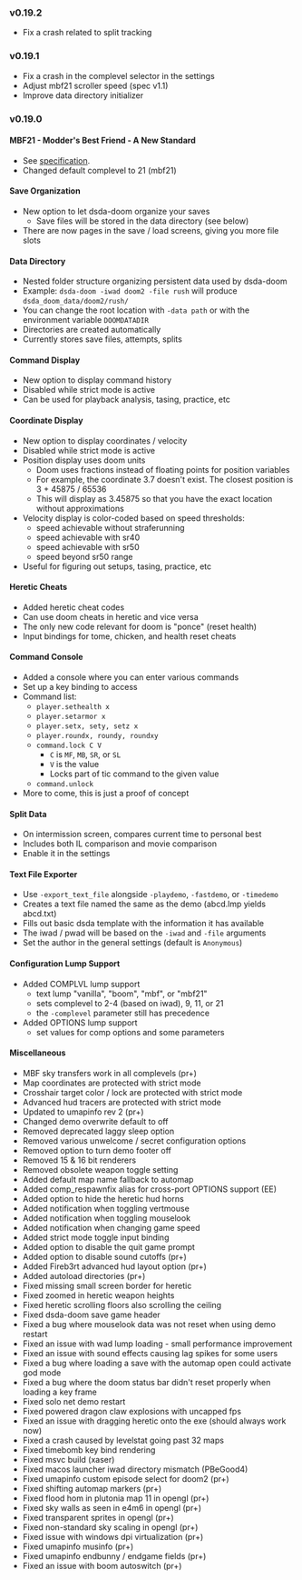 ### v0.19.2
- Fix a crash related to split tracking

### v0.19.1
- Fix a crash in the complevel selector in the settings
- Adjust mbf21 scroller speed (spec v1.1)
- Improve data directory initializer

### v0.19.0

#### MBF21 - Modder's Best Friend - A New Standard
- See [specification](https://github.com/kraflab/mbf21/blob/master/README.md).
- Changed default complevel to 21 (mbf21)

#### Save Organization
- New option to let dsda-doom organize your saves
  - Save files will be stored in the data directory (see below)
- There are now pages in the save / load screens, giving you more file slots

#### Data Directory
- Nested folder structure organizing persistent data used by dsda-doom
- Example: `dsda-doom -iwad doom2 -file rush` will produce `dsda_doom_data/doom2/rush/`
- You can change the root location with `-data path` or with the environment variable `DOOMDATADIR`
- Directories are created automatically
- Currently stores save files, attempts, splits

#### Command Display
- New option to display command history
- Disabled while strict mode is active
- Can be used for playback analysis, tasing, practice, etc

#### Coordinate Display
- New option to display coordinates / velocity
- Disabled while strict mode is active
- Position display uses doom units
  - Doom uses fractions instead of floating points for position variables
  - For example, the coordinate 3.7 doesn't exist. The closest position is 3 + 45875 / 65536
  - This will display as 3.45875 so that you have the exact location without approximations
- Velocity display is color-coded based on speed thresholds:
  - speed achievable without straferunning
  - speed achievable with sr40
  - speed achievable with sr50
  - speed beyond sr50 range
- Useful for figuring out setups, tasing, practice, etc

#### Heretic Cheats
- Added heretic cheat codes
- Can use doom cheats in heretic and vice versa
- The only new code relevant for doom is "ponce" (reset health)
- Input bindings for tome, chicken, and health reset cheats

#### Command Console
- Added a console where you can enter various commands
- Set up a key binding to access
- Command list:
  - `player.sethealth x`
  - `player.setarmor x`
  - `player.setx, sety, setz x`
  - `player.roundx, roundy, roundxy`
  - `command.lock C V`
    - `C` is `MF`, `MB`, `SR`, or `SL`
    - `V` is the value
    - Locks part of tic command to the given value
  - `command.unlock`
- More to come, this is just a proof of concept

#### Split Data
- On intermission screen, compares current time to personal best
- Includes both IL comparison and movie comparison
- Enable it in the settings

#### Text File Exporter
- Use `-export_text_file` alongside `-playdemo`, `-fastdemo`, or `-timedemo`
- Creates a text file named the same as the demo (abcd.lmp yields abcd.txt)
- Fills out basic dsda template with the information it has available
- The iwad / pwad will be based on the `-iwad` and `-file` arguments
- Set the author in the general settings (default is `Anonymous`)

#### Configuration Lump Support
- Added COMPLVL lump support
  - text lump "vanilla", "boom", "mbf", or "mbf21"
  - sets complevel to 2-4 (based on iwad), 9, 11, or 21
  - the `-complevel` parameter still has precedence
- Added OPTIONS lump support
  - set values for comp options and some parameters

#### Miscellaneous
- MBF sky transfers work in all complevels (pr+)
- Map coordinates are protected with strict mode
- Crosshair target color / lock are protected with strict mode
- Advanced hud tracers are protected with strict mode
- Updated to umapinfo rev 2 (pr+)
- Changed demo overwrite default to off
- Removed deprecated laggy sleep option
- Removed various unwelcome / secret configuration options
- Removed option to turn demo footer off
- Removed 15 & 16 bit renderers
- Removed obsolete weapon toggle setting
- Added default map name fallback to automap
- Added comp_respawnfix alias for cross-port OPTIONS support (EE)
- Added option to hide the heretic hud horns
- Added notification when toggling vertmouse
- Added notification when toggling mouselook
- Added notification when changing game speed
- Added strict mode toggle input binding
- Added option to disable the quit game prompt
- Added option to disable sound cutoffs (pr+)
- Added Fireb3rt advanced hud layout option (pr+)
- Added autoload directories (pr+)
- Fixed missing small screen border for heretic
- Fixed zoomed in heretic weapon heights
- Fixed heretic scrolling floors also scrolling the ceiling
- Fixed dsda-doom save game header
- Fixed a bug where mouselook data was not reset when using demo restart
- Fixed an issue with wad lump loading - small performance improvement
- Fixed an issue with sound effects causing lag spikes for some users
- Fixed a bug where loading a save with the automap open could activate god mode
- Fixed a bug where the doom status bar didn't reset properly when loading a key frame
- Fixed solo net demo restart
- Fixed powered dragon claw explosions with uncapped fps
- Fixed an issue with dragging heretic onto the exe (should always work now)
- Fixed a crash caused by levelstat going past 32 maps
- Fixed timebomb key bind rendering
- Fixed msvc build (xaser)
- Fixed macos launcher iwad directory mismatch (PBeGood4)
- Fixed umapinfo custom episode select for doom2 (pr+)
- Fixed shifting automap markers (pr+)
- Fixed flood hom in plutonia map 11 in opengl (pr+)
- Fixed sky walls as seen in e4m6 in opengl (pr+)
- Fixed transparent sprites in opengl (pr+)
- Fixed non-standard sky scaling in opengl (pr+)
- Fixed issue with windows dpi virtualization (pr+)
- Fixed umapinfo musinfo (pr+)
- Fixed umapinfo endbunny / endgame fields (pr+)
- Fixed an issue with boom autoswitch (pr+)
